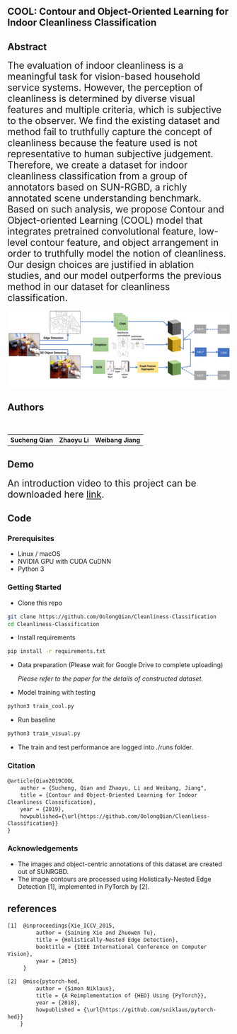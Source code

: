 ## COOL: Contour and Object-Oriented Learning for Indoor Cleanliness Classification

## Abstract
<span style="font-size: 1.5em;">The evaluation of indoor cleanliness is a meaningful task for vision-based household service systems. However, the perception of cleanliness is determined by diverse visual features and multiple criteria, which is subjective to the observer. We find the existing dataset and method fail to truthfully capture the concept of cleanliness because the feature used is not representative to human subjective judgement. Therefore, we create a dataset for indoor cleanliness classification from a group of annotators based on SUN-RGBD, a richly annotated scene understanding benchmark. Based on such analysis, we propose Contour and Object-oriented Learning (COOL) model that integrates pretrained convolutional feature, low-level contour feature, and object arrangement in order to truthfully model the notion of cleanliness. Our design choices are justified in ablation studies, and our model outperforms the previous method in our dataset for cleanliness classification.</span>

<center><img src="./doc/cool-model-arch.png" align="middle" width="850"></center> 

## Authors 
<table style="width:100% bgcolor:#FFFFFF" align="center">
  <tr align="center">
    <th>Sucheng Qian</th>
    <th>Zhaoyu Li</th>
    <th>Weibang Jiang</th>
  </tr>
</table>

## Demo 
<span style="font-size: 1.5em;"> An introduction video to this project can be downloaded here [link](https://jbox.sjtu.edu.cn/link/view/2f2f1e8ea0f1464fb45b3fe71db68441).</span>

## Code 
### Prerequisites
- Linux / macOS
- NVIDIA GPU with CUDA CuDNN
- Python 3

### Getting Started

- Clone this repo
```bash
git clone https://github.com/OolongQian/Cleanliness-Classification
cd Cleanliness-Classification
```

- Install requirements 
```bash 
pip install -r requirements.txt
```

- Data preparation (Please wait for Google Drive to complete uploading)
  
  *Please refer to the paper for the details of constructed dataset.*
  
- Model training with testing
```bash
python3 train_cool.py
```

- Run baseline
```bash
python3 train_visual.py
```

- The train and test performance are logged into ./runs folder. 

### Citation
    @article{Qian2019COOL
        author = {Sucheng, Qian and Zhaoyu, Li and Weibang, Jiang",
        title = {Contour and Object-Oriented Learning for Indoor Cleanliness Classification},
        year = {2019},
        howpublished={\url{https://github.com/OolongQian/Cleanliess-Classification}}
    }

### Acknowledgements 
- The images and object-centric annotations of this dataset are created out of SUNRGBD. 
- The image contours are processed using Holistically-Nested Edge Detection [1], implemented in PyTorch by [2]. 


## references
```
[1]  @inproceedings{Xie_ICCV_2015,
         author = {Saining Xie and Zhuowen Tu},
         title = {Holistically-Nested Edge Detection},
         booktitle = {IEEE International Conference on Computer Vision},
         year = {2015}
     }
```

```
[2]  @misc{pytorch-hed,
         author = {Simon Niklaus},
         title = {A Reimplementation of {HED} Using {PyTorch}},
         year = {2018},
         howpublished = {\url{https://github.com/sniklaus/pytorch-hed}}
    }
```

